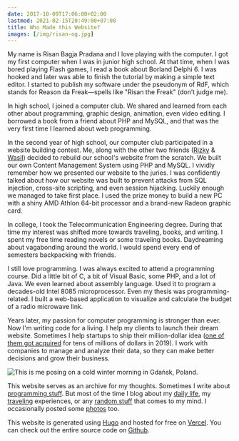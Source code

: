 ```yaml
---
date: 2017-10-09T17:06:00+02:00
lastmod: 2021-02-15T20:49:00+07:00
title: Who Made this Website?
images: [/img/risan-og.jpg]
---
```

My name is Risan Bagja Pradana and I love playing with the computer. I got my first computer when I was in junior high school. At that time, when I was bored playing Flash games, I read a book about Borland Delphi 6. I was hooked and later was able to finish the tutorial by making a simple text editor. I started to publish my software under the pseudonym of RdF, which stands for Reason da Freak—spells like "Risan the Freak" (don’t judge me).

In high school, I joined a computer club. We shared and learned from each other about programming, graphic design, animation, even video editing. I borrowed a book from a friend about PHP and MySQL, and that was the very first time I learned about web programming.

In the second year of high school, our computer club participated in a website building contest. Me, along with the other two friends ([Rizky](https://twitter.com/rprilian) & [Wasil](https://www.halodesigners.com/)) decided to rebuild our school's website from the scratch. We built our own Content Management System using PHP and MySQL. I vividly remember how we presented our website to the juries. I was confidently talked about how our website was built to prevent attacks from SQL injection, cross-site scripting, and even session hijacking. Luckily enough we managed to take first place. I used the prize money to build a new PC with a shiny AMD Athlon 64-bit processor and a brand-new Radeon graphic card.

In college, I took the Telecommunication Engineering degree. During that time my interest was shifted more towards traveling, books, and writing. I spent my free time reading novels or some traveling books. Daydreaming about vagabonding around the world. I would spend every end of semesters backpacking with friends.

I still love programming. I was always excited to attend a programming course. Did a little bit of C, a bit of Visual Basic, some PHP, and a lot of Java. We even learned about assembly language. Used it to program a decades-old Intel 8085 microprocessor. Even my thesis was programming-related. I built a web-based application to visualize and calculate the budget of a radio microwave link.

Years later, my passion for computer programming is stronger than ever. Now I'm writing code for a living. I help my clients to launch their dream website. Sometimes I help startups to ship their million-dollar idea ([one of them got acquired](https://www.crunchbase.com/organization/fixd-repair) for tens of millions of dollars in 2019). I work with companies to manage and analyze their data, so they can make better decisions and grow their business.

![This is me posing on a cold winter morning in Gdańsk, Poland.](/img/risan.jpg)

This website serves as an archive for my thoughts. Sometimes I write about [programming stuff](/code/). But most of the time I blog about my [daily life](/categories/journal/), my [traveling](/categories/travel/) experiences, or any [random stuff](/categories/writing/) that comes to my mind. I occasionally posted some [photos](/categories/photos/) too.

This website is generated using [Hugo](https://gohugo.io/) and hosted for free on [Vercel](https://vercel.com/). You can check out the entire source code on [Github](https://github.com/risan/risanb.com).
